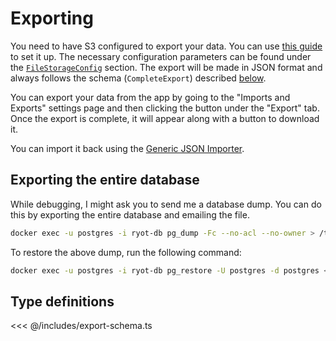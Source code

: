 # Exporting

You need to have S3 configured to export your data. You can use [this
guide](./guides/file-storage.md) to set it up. The necessary configuration parameters can
be found under the [`FileStorageConfig`](./configuration.md#all-parameters) section. The
export will be made in JSON format and always follows the schema (`CompleteExport`)
described [below](#type-definitions).

You can export your data from the app by going to the "Imports and Exports" settings page
and then clicking the button under the "Export" tab. Once the export is complete, it will
appear along with a button to download it.

You can import it back using the [Generic JSON Importer](./importing/generic-json.md).

## Exporting the entire database

While debugging, I might ask you to send me a database dump. You can do this by exporting
the entire database and emailing the file.

```bash
docker exec -u postgres -i ryot-db pg_dump -Fc --no-acl --no-owner > /tmp/ryot.file.sql
```

To restore the above dump, run the following command:

```bash
docker exec -u postgres -i ryot-db pg_restore -U postgres -d postgres < /tmp/ryot.file.sql
```

## Type definitions

<<< @/includes/export-schema.ts
